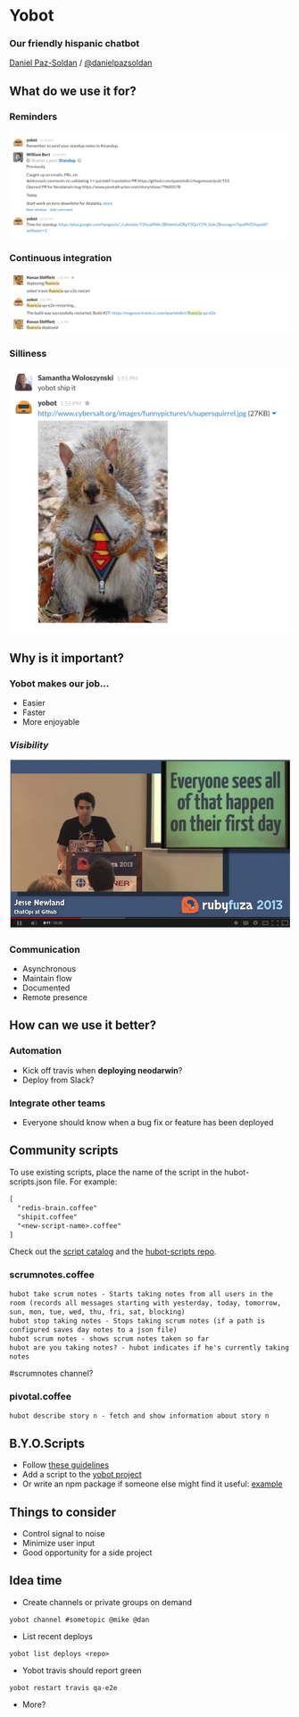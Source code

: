# Yobot
### Our friendly hispanic chatbot
[Daniel Paz-Soldan](http://pazsoldan.com/daniel) / [@danielpazsoldan](https://twitter.com/danielpazsoldan)



## What do we use it for?


### Reminders
![standup reminders](img/standup.png)


### Continuous integration
![travis](img/travis.png)


### Silliness
![shipit](img/shipit.png)



## Why is it important?


### Yobot makes our job...
* Easier
* Faster
* More enjoyable


### _Visibility_
![jnewlang](img/jnewland.png)


### Communication
* Asynchronous
* Maintain flow
* Documented
* Remote presence



## How can we use it better?


### Automation
* Kick off travis when **deploying neodarwin**?
* Deploy from Slack?


### Integrate other teams
* Everyone should know when a bug fix or feature has been deployed



## Community scripts 
To use existing scripts, place the name of the script in the hubot-scripts.json file. For example:
```
[
  "redis-brain.coffee"
  "shipit.coffee"
  "<new-script-name>.coffee"
]
```
Check out the [script catalog](http://hubot-script-catalog.herokuapp.com/) and the [hubot-scripts repo](https://github.com/hubot-scripts).


### scrumnotes.coffee
```
hubot take scrum notes - Starts taking notes from all users in the room (records all messages starting with yesterday, today, tomorrow, sun, mon, tue, wed, thu, fri, sat, blocking)
hubot stop taking notes - Stops taking scrum notes (if a path is configured saves day notes to a json file)
hubot scrum notes - shows scrum notes taken so far
hubot are you taking notes? - hubot indicates if he's currently taking notes
```
\#scrumnotes channel?


### pivotal.coffee
```
hubot describe story n - fetch and show information about story n
```



## B.Y.O.Scripts 
* Follow [these guidelines](https://github.com/github/hubot/blob/master/docs/scripting.md)
* Add a script to the [yobot project](https://github.com/spanishdict/yobot)
* Or write an npm package if someone else might find it useful: [example](https://github.com/hubot-scripts/hubot-example)



## Things to consider
* Control signal to noise
* Minimize user input
* Good opportunity for a side project



## Idea time
* Create channels or private groups on demand
```
yobot channel #sometopic @mike @dan
```
* List recent deploys
```
yobot list deploys <repo>
```
* Yobot travis should report green
```
yobot restart travis qa-e2e
```
* More?
